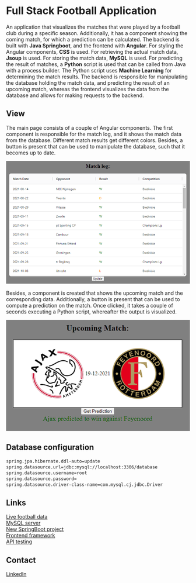 # Full Stack Football Application

An application that visualizes the matches that were played by a football club during a specific season. Additionally, it has a component showing the coming match, for which a prediction can be calculated. The backend is built with **Java Springboot**, and the frontend with **Angular**. For styling the Angular components, **CSS** is used. For retrieving the actual match data, **Jsoup** is used. For storing the match data, **MySQL** is used. For predicting the result of matches, a **Python** script is used that can be called from Java with a process builder. The Python script uses **Machine Learning** for determining the match results. The backend is responsible for manipulating the database holding the match data, and predicting the result of an upcoming match, whereas the frontend visualizes the data from the database and allows for making requests to the backend.

## View

The main page consists of a couple of Angular components. The first component is responsible for the match log, and it shows the match data from the database. Different match results get different colors. Besides, a button is present that can be used to manipulate the database, such that it becomes up to date.

![MP](/main-page1.PNG)

Besides, a component is created that shows the upcoming match and the corresponding data. Additionally, a button is present that can be used to compute a prediction on the match. Once clicked, it takes a couple of seconds executing a Python script, whereafter the output is visualized.

![MP](/main-page2.PNG)

## Database configuration

```
spring.jpa.hibernate.ddl-auto=update
spring.datasource.url=jdbc:mysql://localhost:3306/database
spring.datasource.username=root
spring.datasource.password=
spring.datasource.driver-class-name=com.mysql.cj.jdbc.Driver
```

## Links

[Live football data](https://fbref.com/en/)\
[MySQL server](https://www.apachefriends.org/)\
[New SpringBoot project](https://start.spring.io/)\
[Frontend framework](https://angular.io/)\
[API testing](https://www.postman.com/)

## Contact

[LinkedIn](https://www.linkedin.com/in/michael-van-der-zwart-00a21314a/)
